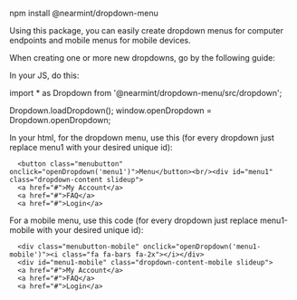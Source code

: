 npm install @nearmint/dropdown-menu

Using this package, you can easily create dropdown menus for computer endpoints and mobile menus for mobile devices.

When creating one or more new dropdowns, go by the following guide:


In your JS, do this: 

import * as Dropdown from '@nearmint/dropdown-menu/src/dropdown';

Dropdown.loadDropdown();
window.openDropdown = Dropdown.openDropdown;


In your html, for the dropdown menu, use this (for every dropdown just replace menu1 with your desired unique id): 

<div class="dropdown">

      <button class="menubutton" onclick="openDropdown('menu1')">Menu</button><br/><div id="menu1" class="dropdown-content slideup">
      <a href="#">My Account</a>
      <a href="#">FAQ</a>
      <a href="#">Login</a>
  </div>
      </div>
    

For a mobile menu, use this code (for every dropdown just replace menu1-mobile with your desired unique id):

  <div class="dropdown-mobile">
  
      <div class="menubutton-mobile" onclick="openDropdown('menu1-mobile')"><i class="fa fa-bars fa-2x"></i></div>
      <div id="menu1-mobile" class="dropdown-content-mobile slideup">
      <a href="#">My Account</a>
      <a href="#">FAQ</a>
      <a href="#">Login</a>
  </div>
      </div>
